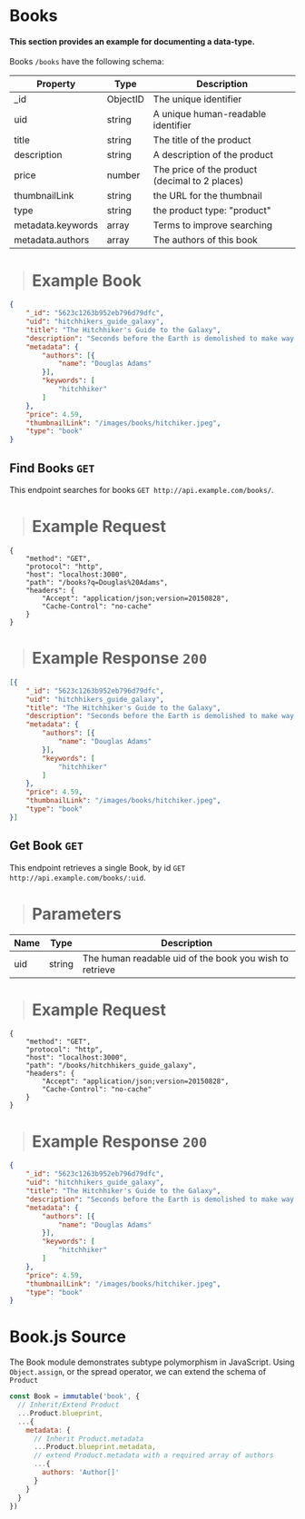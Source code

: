 # Books

#### This section provides an example for documenting a data-type.

Books `/books` have the following schema:

| Property          | Type     | Description                                    |
|-------------------|----------|------------------------------------------------|
| _id               | ObjectID | The unique identifier                          |
| uid               | string   | A unique human-readable identifier             |
| title             | string   | The title of the product                       |
| description       | string   | A description of the product                   |
| price             | number   | The price of the product (decimal to 2 places) |
| thumbnailLink     | string   | the URL for the thumbnail                      |
| type              | string   | the product type: "product"                    |
| metadata.keywords | array    | Terms to improve searching                     |
| metadata.authors  | array    | The authors of this book                       |

> # Example Book

```json
{
	"_id": "5623c1263b952eb796d79dfc",
	"uid": "hitchhikers_guide_galaxy",
	"title": "The Hitchhiker's Guide to the Galaxy",
	"description": "Seconds before the Earth is demolished to make way for a galactic freeway, Arthur Dent is plucked off the planet by his friend Ford Prefect, a researcher for the revised edition of The Hitchhiker's Guide to the Galaxy who, for the last fifteen years, has been posing as an out-of-work actor. Together this dynamic pair begin a journey through space aided by quotes from The Hitchhiker's ",
	"metadata": {
		"authors": [{
			"name": "Douglas Adams"
        }],
		"keywords": [
			"hitchhiker"
		]
	},
	"price": 4.59,
	"thumbnailLink": "/images/books/hitchiker.jpeg",
	"type": "book"
}
```

## Find Books `GET`

This endpoint searches for books `GET http://api.example.com/books/`.

> # Example Request

```endpoint
{
    "method": "GET",
    "protocol": "http",
    "host": "localhost:3000",
    "path": "/books?q=Douglas%20Adams",
    "headers": {
        "Accept": "application/json;version=20150828",
        "Cache-Control": "no-cache"
    }
}
```

> # Example Response `200`

```json
[{
	"_id": "5623c1263b952eb796d79dfc",
	"uid": "hitchhikers_guide_galaxy",
	"title": "The Hitchhiker's Guide to the Galaxy",
	"description": "Seconds before the Earth is demolished to make way for a galactic freeway, Arthur Dent is plucked off the planet by his friend Ford Prefect, a researcher for the revised edition of The Hitchhiker's Guide to the Galaxy who, for the last fifteen years, has been posing as an out-of-work actor. Together this dynamic pair begin a journey through space aided by quotes from The Hitchhiker's ",
	"metadata": {
		"authors": [{
			"name": "Douglas Adams"
        }],
		"keywords": [
			"hitchhiker"
		]
	},
	"price": 4.59,
	"thumbnailLink": "/images/books/hitchiker.jpeg",
	"type": "book"
}]
```

## Get Book `GET`

This endpoint retrieves a single Book, by id `GET http://api.example.com/books/:uid`.

> # Parameters

| Name | Type   | Description                                             |
| ---- | ------ | ------------------------------------------------------- |
| uid  | string | The human readable uid of the book you wish to retrieve |


> # Example Request

```endpoint
{
    "method": "GET",
    "protocol": "http",
    "host": "localhost:3000",
    "path": "/books/hitchhikers_guide_galaxy",
    "headers": {
        "Accept": "application/json;version=20150828",
        "Cache-Control": "no-cache"
    }
}
```

> # Example Response `200`

```json
{
	"_id": "5623c1263b952eb796d79dfc",
	"uid": "hitchhikers_guide_galaxy",
	"title": "The Hitchhiker's Guide to the Galaxy",
	"description": "Seconds before the Earth is demolished to make way for a galactic freeway, Arthur Dent is plucked off the planet by his friend Ford Prefect, a researcher for the revised edition of The Hitchhiker's Guide to the Galaxy who, for the last fifteen years, has been posing as an out-of-work actor. Together this dynamic pair begin a journey through space aided by quotes from The Hitchhiker's ",
	"metadata": {
		"authors": [{
			"name": "Douglas Adams"
        }],
		"keywords": [
			"hitchhiker"
		]
	},
	"price": 4.59,
	"thumbnailLink": "/images/books/hitchiker.jpeg",
	"type": "book"
}
```

# Book.js Source
The Book module demonstrates subtype polymorphism in JavaScript. Using `Object.assign`, or the spread operator, we can extend the schema of `Product`

```JavaScript
const Book = immutable('book', {
  // Inherit/Extend Product
  ...Product.blueprint,
  ...{
    metadata: {
      // Inherit Product.metadata
      ...Product.blueprint.metadata,
      // extend Product.metadata with a required array of authors
      ...{
        authors: 'Author[]'
      }
    }
  }
})
```

